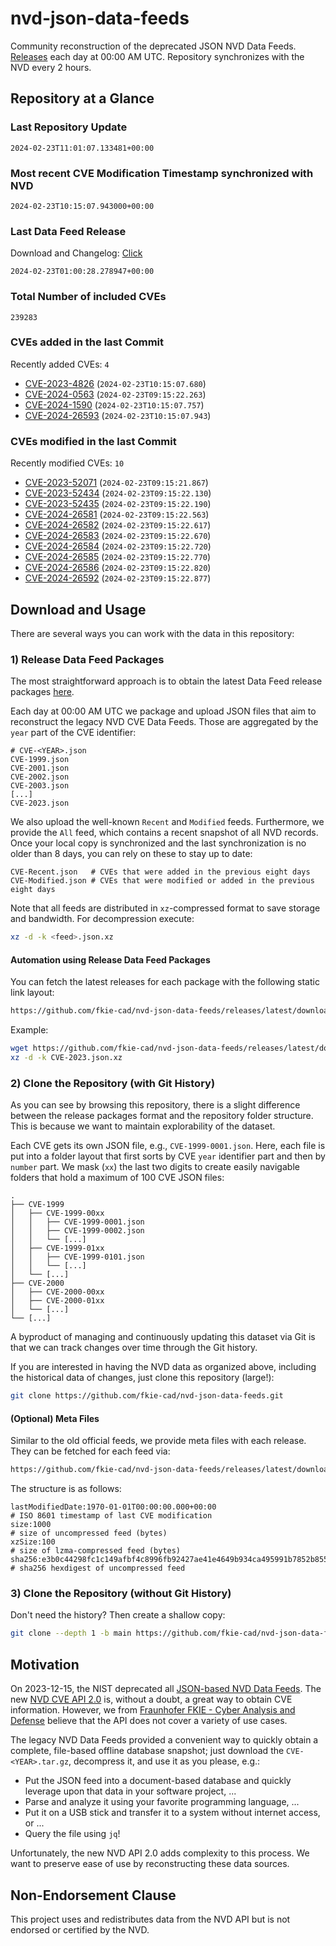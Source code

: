 # nvd-json-data-feeds

Community reconstruction of the deprecated JSON NVD Data Feeds. 
[Releases](https://github.com/fkie-cad/nvd-json-data-feeds/releases/latest) each day at 00:00 AM UTC.
Repository synchronizes with the NVD every 2 hours.

## Repository at a Glance

### Last Repository Update

```plain
2024-02-23T11:01:07.133481+00:00
```

### Most recent CVE Modification Timestamp synchronized with NVD

```plain
2024-02-23T10:15:07.943000+00:00
```

### Last Data Feed Release

Download and Changelog: [Click](https://github.com/fkie-cad/nvd-json-data-feeds/releases/latest)

```plain
2024-02-23T01:00:28.278947+00:00
```

### Total Number of included CVEs

```plain
239283
```

### CVEs added in the last Commit

Recently added CVEs: `4`

* [CVE-2023-4826](CVE-2023/CVE-2023-48xx/CVE-2023-4826.json) (`2024-02-23T10:15:07.680`)
* [CVE-2024-0563](CVE-2024/CVE-2024-05xx/CVE-2024-0563.json) (`2024-02-23T09:15:22.263`)
* [CVE-2024-1590](CVE-2024/CVE-2024-15xx/CVE-2024-1590.json) (`2024-02-23T10:15:07.757`)
* [CVE-2024-26593](CVE-2024/CVE-2024-265xx/CVE-2024-26593.json) (`2024-02-23T10:15:07.943`)


### CVEs modified in the last Commit

Recently modified CVEs: `10`

* [CVE-2023-52071](CVE-2023/CVE-2023-520xx/CVE-2023-52071.json) (`2024-02-23T09:15:21.867`)
* [CVE-2023-52434](CVE-2023/CVE-2023-524xx/CVE-2023-52434.json) (`2024-02-23T09:15:22.130`)
* [CVE-2023-52435](CVE-2023/CVE-2023-524xx/CVE-2023-52435.json) (`2024-02-23T09:15:22.190`)
* [CVE-2024-26581](CVE-2024/CVE-2024-265xx/CVE-2024-26581.json) (`2024-02-23T09:15:22.563`)
* [CVE-2024-26582](CVE-2024/CVE-2024-265xx/CVE-2024-26582.json) (`2024-02-23T09:15:22.617`)
* [CVE-2024-26583](CVE-2024/CVE-2024-265xx/CVE-2024-26583.json) (`2024-02-23T09:15:22.670`)
* [CVE-2024-26584](CVE-2024/CVE-2024-265xx/CVE-2024-26584.json) (`2024-02-23T09:15:22.720`)
* [CVE-2024-26585](CVE-2024/CVE-2024-265xx/CVE-2024-26585.json) (`2024-02-23T09:15:22.770`)
* [CVE-2024-26586](CVE-2024/CVE-2024-265xx/CVE-2024-26586.json) (`2024-02-23T09:15:22.820`)
* [CVE-2024-26592](CVE-2024/CVE-2024-265xx/CVE-2024-26592.json) (`2024-02-23T09:15:22.877`)


## Download and Usage

There are several ways you can work with the data in this repository:

### 1) Release Data Feed Packages

The most straightforward approach is to obtain the latest Data Feed release packages [here](https://github.com/fkie-cad/nvd-json-data-feeds/releases/latest).

Each day at 00:00 AM UTC we package and upload JSON files that aim to reconstruct the legacy NVD CVE Data Feeds.
Those are aggregated by the `year` part of the CVE identifier:

```
# CVE-<YEAR>.json
CVE-1999.json
CVE-2001.json
CVE-2002.json
CVE-2003.json
[...]
CVE-2023.json
```

We also upload the well-known `Recent` and `Modified` feeds.
Furthermore, we provide the `All` feed, which contains a recent snapshot of all NVD records.
Once your local copy is synchronized and the last synchronization is no older than 8 days, you can rely on these to stay up to date:

```plain
CVE-Recent.json   # CVEs that were added in the previous eight days
CVE-Modified.json # CVEs that were modified or added in the previous eight days
```

Note that all feeds are distributed in `xz`-compressed format to save storage and bandwidth.
For decompression execute:

```sh
xz -d -k <feed>.json.xz
```


#### Automation using Release Data Feed Packages

You can fetch the latest releases for each package with the following static link layout:

```sh
https://github.com/fkie-cad/nvd-json-data-feeds/releases/latest/download/CVE-<YEAR>.json.xz
```

Example:

```sh
wget https://github.com/fkie-cad/nvd-json-data-feeds/releases/latest/download/CVE-2023.json.xz
xz -d -k CVE-2023.json.xz
```



### 2) Clone the Repository (with Git History)

As you can see by browsing this repository, there is a slight difference between the release packages format and the repository folder structure.
This is because we want to maintain explorability of the dataset.

Each CVE gets its own JSON file, e.g., `CVE-1999-0001.json`.
Here, each file is put into a folder layout that first sorts by CVE `year` identifier part and then by `number` part.
We mask (`xx`) the last two digits to create easily navigable folders that hold a maximum of 100 CVE JSON files:

```plain
.
├── CVE-1999
│   ├── CVE-1999-00xx
│   │   ├── CVE-1999-0001.json
│   │   ├── CVE-1999-0002.json
│   │   └── [...]
│   ├── CVE-1999-01xx
│   │   ├── CVE-1999-0101.json
│   │   └── [...]
│   └── [...]
├── CVE-2000
│   ├── CVE-2000-00xx
│   ├── CVE-2000-01xx
│   └── [...]
└── [...]
```

A byproduct of managing and continuously updating this dataset via Git is that we can track changes over time through the Git history.

If you are interested in having the NVD data as organized above, including the historical data of changes, just clone this repository (large!):

```sh
git clone https://github.com/fkie-cad/nvd-json-data-feeds.git
```

#### (Optional) Meta Files

Similar to the old official feeds, we provide meta files with each release. They can be fetched for each feed via:

```sh
https://github.com/fkie-cad/nvd-json-data-feeds/releases/latest/download/CVE-<YEAR>.meta
```

The structure is as follows:

```plain
lastModifiedDate:1970-01-01T00:00:00.000+00:00                          # ISO 8601 timestamp of last CVE modification
size:1000                                                               # size of uncompressed feed (bytes)
xzSize:100                                                              # size of lzma-compressed feed (bytes)
sha256:e3b0c44298fc1c149afbf4c8996fb92427ae41e4649b934ca495991b7852b855 # sha256 hexdigest of uncompressed feed
```


### 3) Clone the Repository (without Git History)

Don't need the history? Then create a shallow copy:

```sh
git clone --depth 1 -b main https://github.com/fkie-cad/nvd-json-data-feeds.git
```

## Motivation

On 2023-12-15, the NIST deprecated all [JSON-based NVD Data Feeds](https://nvd.nist.gov/vuln/data-feeds#divRetirementBanner-1).
The new [NVD CVE API 2.0](https://nvd.nist.gov/developers/vulnerabilities) is, without a doubt, a great way to obtain CVE information.
However, we from [Fraunhofer FKIE - Cyber Analysis and Defense](https://www.fkie.fraunhofer.de/en/departments/cad.html) believe that the API does not cover a variety of use cases.

The legacy NVD Data Feeds provided a convenient way to quickly obtain a complete, file-based offline database snapshot; just download the `CVE-<YEAR>.tar.gz`, decompress it, and use it as you please, e.g.:

* Put the JSON feed into a document-based database and quickly leverage upon that data in your software project, ...
* Parse and analyze it using your favorite programming language, ...
* Put it on a USB stick and transfer it to a system without internet access, or ...
* Query the file using `jq`!

Unfortunately, the new NVD API 2.0 adds complexity to this process.
We want to preserve ease of use by reconstructing these data sources.

## Non-Endorsement Clause

This project uses and redistributes data from the NVD API but is not endorsed or certified by the NVD.